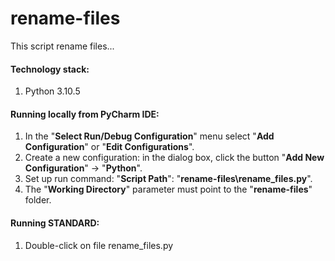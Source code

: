 # rename-files
This script rename files...

#### Technology stack:  
  1. Python 3.10.5

#### Running locally from PyCharm IDE:
  1. In the "**Select Run/Debug Configuration**" menu select "**Add Configuration**" or "**Edit Configurations**".
  2. Create a new configuration: in the dialog box, click the button "**Add New Configuration**" → "**Python**".
  3. Set up run command: "**Script Path**": "**rename-files\rename_files.py**".
  4. The "**Working Directory**" parameter must point to the "**rename-files**" folder.

#### Running STANDARD:  
  1. Double-click on file rename_files.py
